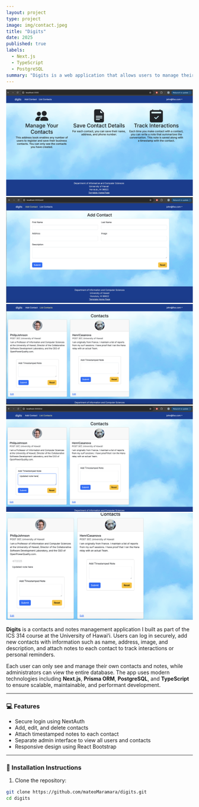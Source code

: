 ```yaml
---
layout: project
type: project
image: img/contact.jpeg
title: "Digits"
date: 2025
published: true
labels:
  - Next.js
  - TypeScript
  - PostgreSQL
summary: "Digits is a web application that allows users to manage their personal contacts and attach notes to them. Built with Next.js, Prisma, and PostgreSQL."
---
```


<img width="600px" class="rounded float-start pe-4" src="../img/DIGIT1.PNG">
<img width="600px" class="rounded float-start pe-4" src="../img/DIGIT2.PNG">
<img width="600px" class="rounded float-start pe-4" src="../img/DIGIT3.PNG">
<img width="600px" class="rounded float-start pe-4" src="../img/DIGIT4.PNG">
<img width="600px" class="rounded float-start pe-4" src="../img/DIGIT5.PNG">

**Digits** is a contacts and notes management application I built as part of the ICS 314 course at the University of Hawaiʻi. Users can log in securely, add new contacts with information such as name, address, image, and description, and attach notes to each contact to track interactions or personal reminders.

Each user can only see and manage their own contacts and notes, while administrators can view the entire database. The app uses modern technologies including **Next.js**, **Prisma ORM**, **PostgreSQL**, and **TypeScript** to ensure scalable, maintainable, and performant development.

---

### 💻 Features

- Secure login using NextAuth
- Add, edit, and delete contacts
- Attach timestamped notes to each contact
- Separate admin interface to view all users and contacts
- Responsive design using React Bootstrap

---

### 🚀 Installation Instructions

1. Clone the repository:

```bash
git clone https://github.com/mateoMaramara/digits.git
cd digits
